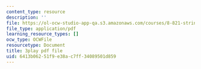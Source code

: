 ```yaml
---
content_type: resource
description: ''
file: https://ol-ocw-studio-app-qa.s3.amazonaws.com/courses/8-821-string-theory-and-holographic-duality-fall-2014/6413b06251f9e38ac7ff34089501d859_Wcy-zCt8llk.pdf
file_type: application/pdf
learning_resource_types: []
ocw_type: OCWFile
resourcetype: Document
title: 3play pdf file
uid: 6413b062-51f9-e38a-c7ff-34089501d859
---
```

